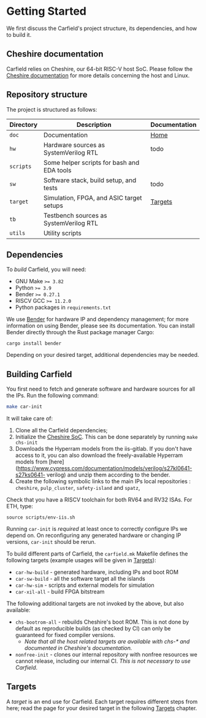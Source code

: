 # Getting Started

We first discuss the Carfield's project structure, its dependencies, and how to 
build it.

## Cheshire documentation

Carfield relies on Cheshire, our 64-bit RISC-V host SoC. Please follow the 
[Cheshire documentation](https://pulp-platform.github.io/cheshire/gs/) for more 
details concerning the host and Linux. 

## Repository structure

The project is structured as follows:

| Directory | Description                                | Documentation          |
| --------- | ------------------------------------------ | ---------------------  |
| `doc`     | Documentation                              | [Home](index.md)       |
| `hw`      | Hardware sources as SystemVerilog RTL      | todo                   |
| `scripts` | Some helper scripts for bash and EDA tools |                        |
| `sw`      | Software stack, build setup, and tests     | todo                   |
| `target`  | Simulation, FPGA, and ASIC target setups   | [Targets](tg/index.md) |
| `tb`      | Testbench sources as SystemVerilog RTL     |                        |
| `utils`   | Utility scripts                            |                        |

## Dependencies

To *build* Carfield, you will need:

- GNU Make `>= 3.82`
- Python `>= 3.9`
- Bender `>= 0.27.1`
- RISCV GCC `>= 11.2.0`
- Python packages in `requirements.txt`

We use [Bender](https://github.com/pulp-platform/bender) for hardware IP and 
dependency management; for more information on using Bender, please see its 
documentation. You can install Bender directly through the Rust package manager 
Cargo:

```
cargo install bender
```

Depending on your desired target, additional dependencies may be needed.

## Building Carfield

You first need to fetch and generate software and hardware sources for all the 
IPs.
Run the following command:

```bash
make car-init
```

It will take care of:

1. Clone all the Carfield dependencies;
2. Initialize the [Cheshire SoC](https://github.com/pulp-platform/cheshire). 
This can be done separately by running `make chs-init`
3. Downloads the Hyperram models from the iis-gitlab. If you don't have access 
to it, you can also download the freely-available Hyperram models from 
[here](https://www.cypress.com/documentation/models/verilog/s27kl0641-s27ks0641-
verilog) and unzip them according to the bender.
4. Create the following symbolic links to the main IPs local repositories : 
`cheshire`, `pulp_cluster`, `safety-island` and `spatz`,


Check that you have a RISCV toolchain for both RV64 and RV32 ISAs. For ETH, 
type:
```
source scripts/env-iis.sh
```

Running `car-init` is *required* at least once to correctly configure IPs we 
depend on. On reconfiguring any generated hardware or changing IP versions, 
`car-init` should be rerun.

To build different parts of Carfield, the `carfield.mk` Makefile defines the 
following targets (example usages will be given in [Targets](tg/index.md)):

- `car-hw-build` - generated hardware, including IPs and boot ROM
- `car-sw-build` - all the software target all the islands
- `car-hw-sim` - scripts and external models for simulation
- `car-xil-all` - build FPGA bitstream

The following additional targets are not invoked by the above, but also 
available:

- `chs-bootrom-all` - rebuilds Cheshire's boot ROM. This is not done by default 
as reproducible builds (as checked by CI) can only be guaranteed for fixed 
compiler versions.
    - *Note that all the host related targets are available with chs-\* and 
documented in Cheshire's documentation.*
- `nonfree-init` - clones our internal repository with nonfree resources we 
cannot release, including our internal CI. *This is not necessary to use 
Carfield*.

## Targets

A *target* is an end use for Carfield. Each target requires different steps 
from here; read the page for your desired target in the following 
[Targets](tg/index.md) chapter.
